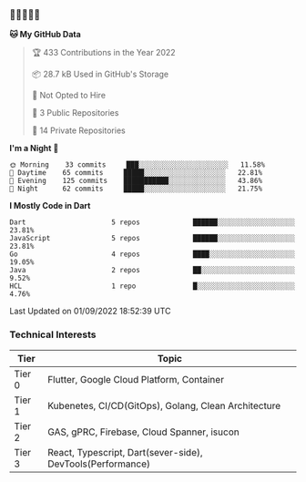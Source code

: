 ### 🤯🤯🤯🤯🤯

<!--START_SECTION:waka-->
**🐱 My GitHub Data** 

> 🏆 433 Contributions in the Year 2022
 > 
> 📦 28.7 kB Used in GitHub's Storage 
 > 
> 🚫 Not Opted to Hire
 > 
> 📜 3 Public Repositories 
 > 
> 🔑 14 Private Repositories  
 > 
**I'm a Night 🦉** 

```text
🌞 Morning    33 commits     ███░░░░░░░░░░░░░░░░░░░░░░   11.58% 
🌆 Daytime    65 commits     █████░░░░░░░░░░░░░░░░░░░░   22.81% 
🌃 Evening    125 commits    ███████████░░░░░░░░░░░░░░   43.86% 
🌙 Night      62 commits     █████░░░░░░░░░░░░░░░░░░░░   21.75%

```


**I Mostly Code in Dart** 

```text
Dart                     5 repos             ██████░░░░░░░░░░░░░░░░░░░   23.81% 
JavaScript               5 repos             ██████░░░░░░░░░░░░░░░░░░░   23.81% 
Go                       4 repos             ████░░░░░░░░░░░░░░░░░░░░░   19.05% 
Java                     2 repos             ██░░░░░░░░░░░░░░░░░░░░░░░   9.52% 
HCL                      1 repo              █░░░░░░░░░░░░░░░░░░░░░░░░   4.76%

```



 Last Updated on 01/09/2022 18:52:39 UTC
<!--END_SECTION:waka-->

### Technical Interests

| Tier | Topic | 
| -------- | -------- |
| Tier 0 |  Flutter, Google Cloud Platform, Container |
| Tier 1 | Kubenetes, CI/CD(GitOps), Golang, Clean Architecture |
| Tier 2 | GAS, gPRC, Firebase, Cloud Spanner, isucon | 
| Tier 3 | React, Typescript, Dart(sever-side), DevTools(Performance) |
